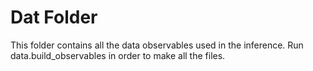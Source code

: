 # Dat Folder
This folder contains all the data observables used in the inference.
Run data.build_observables in order to make all the files. 
